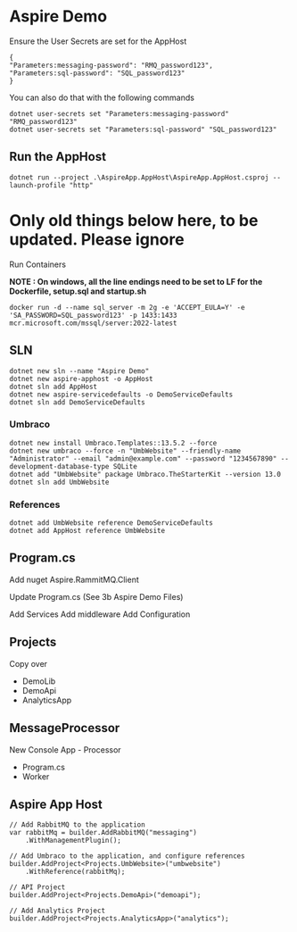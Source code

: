# Aspire Demo

Ensure the User Secrets are set for the AppHost

    {
    "Parameters:messaging-password": "RMQ_password123",
    "Parameters:sql-password": "SQL_password123"
    }

You can also do that with the following commands

    dotnet user-secrets set "Parameters:messaging-password" "RMQ_password123"
    dotnet user-secrets set "Parameters:sql-password" "SQL_password123"


## Run the AppHost

    dotnet run --project .\AspireApp.AppHost\AspireApp.AppHost.csproj --launch-profile "http"

# Only old things below here, to be updated. Please ignore


Run Containers

 **NOTE : On windows, all the line endings need to be set to LF for the Dockerfile, setup.sql and startup.sh**

    docker run -d --name sql_server -m 2g -e 'ACCEPT_EULA=Y' -e 'SA_PASSWORD=SQL_password123' -p 1433:1433 mcr.microsoft.com/mssql/server:2022-latest

## SLN

    dotnet new sln --name "Aspire Demo"
    dotnet new aspire-apphost -o AppHost
    dotnet sln add AppHost
    dotnet new aspire-servicedefaults -o DemoServiceDefaults
    dotnet sln add DemoServiceDefaults

### Umbraco

    dotnet new install Umbraco.Templates::13.5.2 --force
    dotnet new umbraco --force -n "UmbWebsite" --friendly-name "Administrator" --email "admin@example.com" --password "1234567890" --development-database-type SQLite
    dotnet add "UmbWebsite" package Umbraco.TheStarterKit --version 13.0
    dotnet sln add UmbWebsite

### References

    dotnet add UmbWebsite reference DemoServiceDefaults
    dotnet add AppHost reference UmbWebsite


## Program.cs

Add nuget Aspire.RammitMQ.Client

Update Program.cs (See 3b Aspire Demo Files)
    
Add Services
Add middleware
Add Configuration

## Projects

Copy over 
- DemoLib
- DemoApi
- AnalyticsApp

## MessageProcessor

New Console App - Processor
- Program.cs
- Worker

## Aspire App Host

    // Add RabbitMQ to the application
    var rabbitMq = builder.AddRabbitMQ("messaging")
        .WithManagementPlugin();

    // Add Umbraco to the application, and configure references
    builder.AddProject<Projects.UmbWebsite>("umbwebsite")
        .WithReference(rabbitMq);

    // API Project
    builder.AddProject<Projects.DemoApi>("demoapi");

    // Add Analytics Project
    builder.AddProject<Projects.AnalyticsApp>("analytics");

